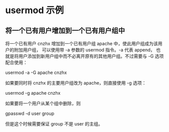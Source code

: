 
# usermod 示例

## 将一个已有用户增加到一个已有用户组中

将一个已有用户 cnzhx 增加到一个已有用户组 apache 中，使此用户组成为该用户的附加用户组，
可以使用带 -a 参数的 usermod  指令。-a 代表 append， 
也就是将用户添加到新用户组中而不必离开原有的其他用户组。不过需要与 -G 选项配合使用：

usermod -a -G apache cnzhx

如果要同时将 cnzhx 的主要用户组改为 apache，则直接使用 -g 选项：

usermod -g apache cnzhx

如果要将一个用户从某个组中删除，则

gpasswd -d user group

但是这个时候需要保证 group 不是 user 的主组。